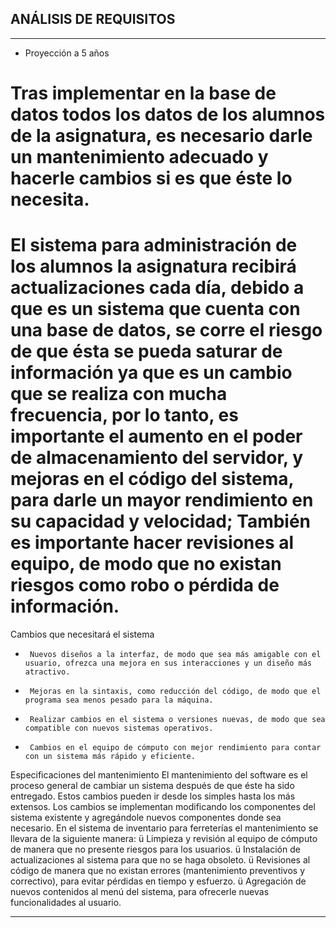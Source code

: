 **ANÁLISIS DE REQUISITOS**
---
---
* Proyección a 5 años

# Tras implementar en la base de datos todos los datos de los alumnos de la asignatura, es necesario darle un mantenimiento adecuado y hacerle cambios si es que éste lo necesita.

# El sistema para administración de los alumnos la asignatura recibirá actualizaciones cada día, debido a que es un sistema que cuenta con una base de datos, se corre el riesgo de que ésta se pueda saturar de información ya que es un cambio que se realiza con mucha frecuencia, por lo tanto, es importante el aumento en el poder de almacenamiento del servidor, y mejoras en el código del sistema, para darle un mayor rendimiento en su capacidad y velocidad; También es importante hacer revisiones al equipo, de modo que no existan riesgos como robo o pérdida de información.

Cambios que necesitará el sistema
*      Nuevos diseños a la interfaz, de modo que sea más amigable con el usuario, ofrezca una mejora en sus interacciones y un diseño más atractivo.
*      Mejoras en la sintaxis, como reducción del código, de modo que el programa sea menos pesado para la máquina.
*      Realizar cambios en el sistema o versiones nuevas, de modo que sea compatible con nuevos sistemas operativos.
*      Cambios en el equipo de cómputo con mejor rendimiento para contar con un sistema más rápido y eficiente.
Especificaciones del mantenimiento
El mantenimiento del software es el proceso general de cambiar un sistema después de que éste ha sido entregado. Estos cambios pueden ir desde los simples hasta los más extensos. Los cambios se implementan modificando los componentes del sistema existente y agregándole nuevos componentes donde sea necesario.
En el sistema de inventario para ferreterías el mantenimiento se llevara de la siguiente manera:
ü  Limpieza y revisión al equipo de cómputo de manera que no presente riesgos para los usuarios.
ü  Instalación de actualizaciones al sistema para que no se haga obsoleto.
ü  Revisiones al código de manera que no existan errores (mantenimiento preventivos y correctivo), para evitar pérdidas en tiempo y esfuerzo.
ü  Agregación de nuevos contenidos al menú del sistema, para ofrecerle nuevas funcionalidades al usuario.


---
